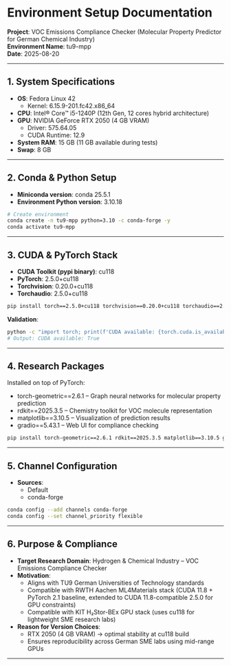 # Environment Setup Documentation
**Project**: VOC Emissions Compliance Checker (Molecular Property Predictor for German Chemical Industry)  
**Environment Name**: tu9-mpp  
**Date**: 2025-08-20  

---

## 1. System Specifications  
- **OS**: Fedora Linux 42  
  - Kernel: 6.15.9-201.fc42.x86_64  
- **CPU**: Intel® Core™ i5-1240P (12th Gen, 12 cores hybrid architecture)  
- **GPU**: NVIDIA GeForce RTX 2050 (4 GB VRAM)  
  - Driver: 575.64.05  
  - CUDA Runtime: 12.9  
- **System RAM**: 15 GB (11 GB available during tests)  
- **Swap**: 8 GB  

---

## 2. Conda & Python Setup  
- **Miniconda version**: conda 25.5.1  
- **Environment Python version**: 3.10.18  

```bash
# Create environment
conda create -n tu9-mpp python=3.10 -c conda-forge -y
conda activate tu9-mpp
```

---

## 3. CUDA & PyTorch Stack  
- **CUDA Toolkit (pypi binary)**: cu118  
- **PyTorch**: 2.5.0+cu118  
- **Torchvision**: 0.20.0+cu118  
- **Torchaudio**: 2.5.0+cu118  

```bash
pip install torch==2.5.0+cu118 torchvision==0.20.0+cu118 torchaudio==2.5.0+cu118 --index-url https://download.pytorch.org/whl/cu118
```

**Validation**:
```bash
python -c "import torch; print(f'CUDA available: {torch.cuda.is_available()}')"
# Output: CUDA available: True
```

---

## 4. Research Packages  
Installed on top of PyTorch:  
- torch-geometric==2.6.1 – Graph neural networks for molecular property prediction  
- rdkit==2025.3.5 – Chemistry toolkit for VOC molecule representation  
- matplotlib==3.10.5 – Visualization of prediction results  
- gradio==5.43.1 – Web UI for compliance checking  

```bash
pip install torch-geometric==2.6.1 rdkit==2025.3.5 matplotlib==3.10.5 gradio==5.43.1
```

---

## 5. Channel Configuration  
- **Sources**:  
  - Default  
  - conda-forge  

```bash
conda config --add channels conda-forge
conda config --set channel_priority flexible
```

---

## 6. Purpose & Compliance  
- **Target Research Domain**: Hydrogen & Chemical Industry – VOC Emissions Compliance Checker  
- **Motivation**:  
  - Aligns with TU9 German Universities of Technology standards  
  - Compatible with RWTH Aachen ML4Materials stack (CUDA 11.8 + PyTorch 2.1 baseline, extended to CUDA 11.8-compatible 2.5.0 for GPU constraints)  
  - Compatible with KIT H₂Stor-BEx GPU stack (uses cu118 for lightweight SME research labs)  
- **Reason for Version Choices**:  
  - RTX 2050 (4 GB VRAM) → optimal stability at cu118 build  
  - Ensures reproducibility across German SME labs using mid-range GPUs  

---